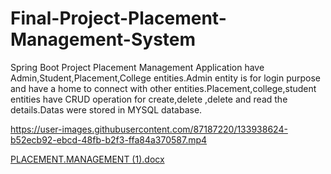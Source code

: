 # Final-Project-Placement-Management-System
Spring Boot Project
Placement Management Application have Admin,Student,Placement,College entities.Admin entity is for login purpose and have a home to connect with other entities.Placement,college,student entities have CRUD operation for create,delete ,delete and read the details.Datas were stored in MYSQL database.

https://user-images.githubusercontent.com/87187220/133938624-b52ecb92-ebcd-48fb-b2f3-ffa84a370587.mp4

[PLACEMENT.MANAGEMENT (1).docx](https://github.com/Punitha-11/Final-Project-Placement-Management-System/files/7192684/PLACEMENT.MANAGEMENT.1.docx)
